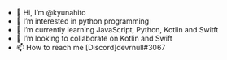 - 👋 Hi, I’m @kyunahito
- 👀 I’m interested in python programming
- 🌱 I’m currently learning JavaScript, Python, Kotlin and Switft
- 💞️ I’m looking to collaborate on Kotlin and Swift
- 📫 How to reach me [Discord]devrnull#3067
<!---
kyunahito/kyunahito is a ✨ special ✨ repository because its `README.md` (this file) appears on your GitHub profile.
You can click the Preview link to take a look at your changes.
--->
